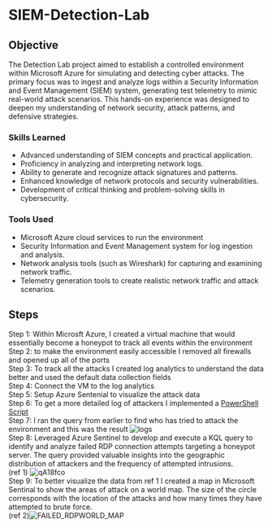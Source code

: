 # SIEM-Detection-Lab

## Objective

The Detection Lab project aimed to establish a controlled environment within Microsoft Azure for simulating and detecting cyber attacks. The primary focus was to ingest and analyze logs within a Security Information and Event Management (SIEM) system, generating test telemetry to mimic real-world attack scenarios. This hands-on experience was designed to deepen my understanding of network security, attack patterns, and defensive strategies.

### Skills Learned

- Advanced understanding of SIEM concepts and practical application.
- Proficiency in analyzing and interpreting network logs.
- Ability to generate and recognize attack signatures and patterns.
- Enhanced knowledge of network protocols and security vulnerabilities.
- Development of critical thinking and problem-solving skills in cybersecurity.

### Tools Used

- Microsoft Azure cloud services to run the environment 
- Security Information and Event Management system for log ingestion and analysis.
- Network analysis tools (such as Wireshark) for capturing and examining network traffic.
- Telemetry generation tools to create realistic network traffic and attack scenarios.

## Steps
Step 1: Within Microsft Azure, I created a virtual machine that would essentially become a honeypot to track all events within the environment <br>
Step 2: to make the environment easily accessible I removed all firewalls and opened up all of the ports <br>
Step 3: To track all the attacks I created log analytics to understand the data better and used the default data collection fields
<br>
Step 4: Connect the VM to the log analytics <br>
Step 5: Setup Azure Sentenial to visualize the attack data <br>
Step 6: To get a more detailed log of attackers I implemented a <a href= https://github.com/gcamper3/SIEM-Detection-Lab/blob/main/powershellscript.txt/>PowerShell Script</a> <br>
Step 7: I ran the query from earlier to find who has tried to attack the environment and this was the result 
![logs](https://github.com/user-attachments/assets/b257d583-5c87-4f00-a113-2337e5ea856e)<br>
Step 8: Leveraged Azure Sentinel to develop and execute a KQL query to identify and analyze failed RDP connection attempts targeting a honeypot server. The query provided valuable insights into the geographic distribution of attackers and the frequency of attempted intrusions. <br>
(ref 1) ![qA18fco](https://github.com/user-attachments/assets/0bfe62d7-0933-4449-a4d4-1cb136e80ea5)<br>
Step 9: To better visualize the data from ref 1 I created a map in Microsoft Sentinal to show the areas of attack on a world map. The size of the circle corresponds with the location of the attacks and how many times they have attempted to brute force.<br>
(ref 2)![FAILED_RDPWORLD_MAP](https://github.com/user-attachments/assets/0f97b96d-0d83-4e81-b620-a19467c1776c) <br>



